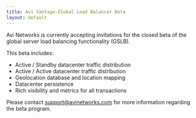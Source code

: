 ```yaml
---
title: Avi Vantage-Global Load Balancer Beta
layout: default
---
```

Avi Networks is currently accepting invitations for the closed beta of the global server load balancing functionality (GSLB).

This beta includes:

* Active / Standby datacenter traffic distribution
* Active / Active datacenter traffic distribution
* Geolocation database and location mapping
* Datacenter persistence
* Rich visibility and metrics for all transactions 

Please contact support@avinetworks.com for more information regarding the beta program.

